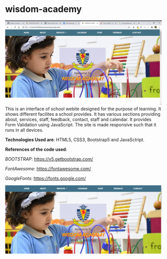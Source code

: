 # wisdom-academy
![](video.gif)
This is an interface of school webite designed for the purpose of learning. It shows different facilites a school provides. It has various sections providing about, services, staff, feedback, contact, staff and calendar. It provides Form Validation using JavaScript.
The site is made responsive such that it runs in all devices.


**Technologies Used are**: HTML5, CSS3, Bootstrap5 and JavaSctript.

**References of the code used**:

*BOOTSTRAP*: https://v5.getbootstrap.com/

*FontAwesome*: https://fontawesome.com/

*GoogleFonts*: https://fonts.google.com/

![](design-preview/a.png)


